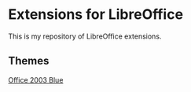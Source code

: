 # Extensions for LibreOffice

This is my repository of LibreOffice extensions.

## Themes

[Office 2003 Blue](Office2003Blue/README.md)
